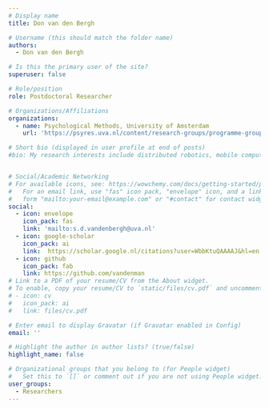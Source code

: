 ```yaml
---
# Display name
title: Don van den Bergh

# Username (this should match the folder name)
authors:
  - Don van den Bergh

# Is this the primary user of the site?
superuser: false

# Role/position
role: Postdoctoral Researcher

# Organizations/Affiliations
organizations:
  - name: Psychological Methods, University of Amsterdam
    url: 'https://psyres.uva.nl/content/research-groups/programme-group-psychological-methods/programme-group-psychological-methods.html'

# Short bio (displayed in user profile at end of posts)
#bio: My research interests include distributed robotics, mobile computing and programmable matter.


# Social/Academic Networking
# For available icons, see: https://wowchemy.com/docs/getting-started/page-builder/#icons
#   For an email link, use "fas" icon pack, "envelope" icon, and a link in the
#   form "mailto:your-email@example.com" or "#contact" for contact widget.
social:
  - icon: envelope
    icon_pack: fas
    link: 'mailto:s.d.vandenbergh@uva.nl'
  - icon: google-scholar
    icon_pack: ai
    link:  https://scholar.google.nl/citations?user=WbbKtuQAAAAJ&hl=en
  - icon: github
    icon_pack: fab
    link: https://github.com/vandenman
# Link to a PDF of your resume/CV from the About widget.
# To enable, copy your resume/CV to `static/files/cv.pdf` and uncomment the lines below.
# - icon: cv
#   icon_pack: ai
#   link: files/cv.pdf

# Enter email to display Gravatar (if Gravatar enabled in Config)
email: ''

# Highlight the author in author lists? (true/false)
highlight_name: false

# Organizational groups that you belong to (for People widget)
#   Set this to `[]` or comment out if you are not using People widget.
user_groups:
  - Researchers
---
```


